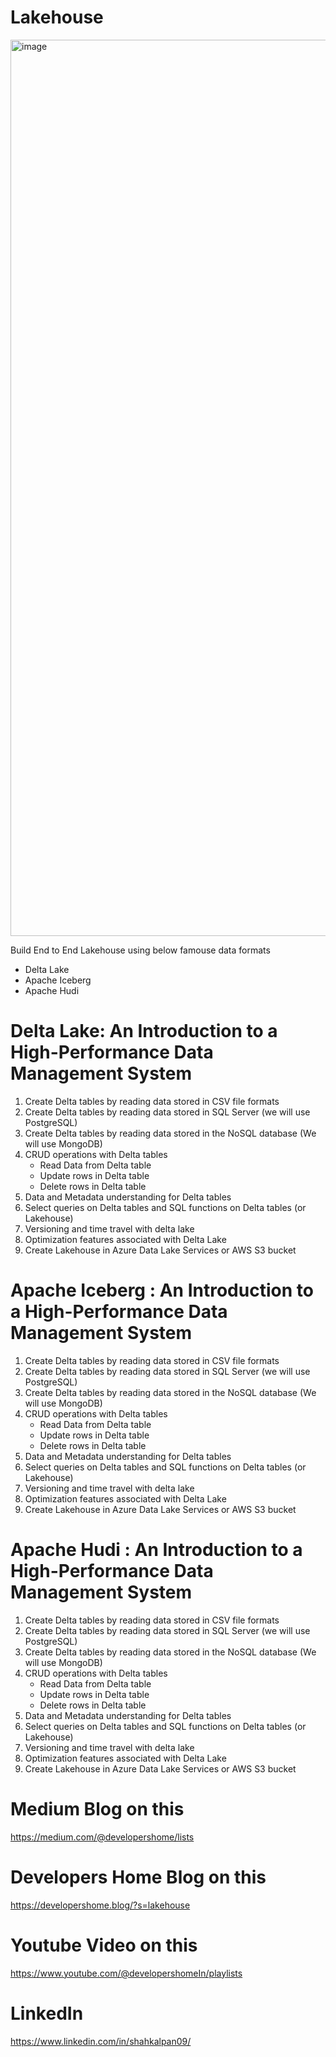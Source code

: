 # Lakehouse

<img width="1434" alt="image" src="https://user-images.githubusercontent.com/118063572/235283492-d47a68e2-44dc-4c90-ae2d-f9284cf4adbe.png">

Build End to  End Lakehouse using below famouse data formats 
<ul>
<li>Delta Lake</li>
<li>Apache Iceberg </li>
<li>Apache Hudi </li>
</ul>

# Delta Lake: An Introduction to a High-Performance Data Management System

1. Create Delta tables by reading data stored in CSV file formats 
2. Create Delta tables by reading data stored in SQL Server (we will use PostgreSQL)
3. Create Delta tables by reading data stored in the NoSQL database (We will use MongoDB)
4. CRUD operations with Delta tables
    <ul><li>Read Data from Delta table</li>
    <li>Update rows in Delta table </li>
    <li>Delete rows in Delta table </li></ul>
5. Data and Metadata understanding for Delta tables
6. Select queries on Delta tables and SQL functions on Delta tables (or Lakehouse)
7. Versioning and time travel with delta lake 
8. Optimization features associated with Delta Lake
9. Create Lakehouse in Azure Data Lake Services or AWS S3 bucket

# Apache Iceberg : An Introduction to a High-Performance Data Management System

1. Create Delta tables by reading data stored in CSV file formats 
2. Create Delta tables by reading data stored in SQL Server (we will use PostgreSQL)
3. Create Delta tables by reading data stored in the NoSQL database (We will use MongoDB)
4. CRUD operations with Delta tables
    <ul><li>Read Data from Delta table</li>
    <li>Update rows in Delta table </li>
    <li>Delete rows in Delta table </li></ul>
5. Data and Metadata understanding for Delta tables
6. Select queries on Delta tables and SQL functions on Delta tables (or Lakehouse)
7. Versioning and time travel with delta lake 
8. Optimization features associated with Delta Lake
9. Create Lakehouse in Azure Data Lake Services or AWS S3 bucket

# Apache Hudi : An Introduction to a High-Performance Data Management System

1. Create Delta tables by reading data stored in CSV file formats 
2. Create Delta tables by reading data stored in SQL Server (we will use PostgreSQL)
3. Create Delta tables by reading data stored in the NoSQL database (We will use MongoDB)
4. CRUD operations with Delta tables
    <ul><li>Read Data from Delta table</li>
    <li>Update rows in Delta table </li>
    <li>Delete rows in Delta table </li></ul>
5. Data and Metadata understanding for Delta tables
6. Select queries on Delta tables and SQL functions on Delta tables (or Lakehouse)
7. Versioning and time travel with delta lake 
8. Optimization features associated with Delta Lake
9. Create Lakehouse in Azure Data Lake Services or AWS S3 bucket

# Medium Blog on this
https://medium.com/@developershome/lists

# Developers Home Blog on this 
https://developershome.blog/?s=lakehouse

# Youtube Video on this 
https://www.youtube.com/@developershomeIn/playlists

# LinkedIn 
https://www.linkedin.com/in/shahkalpan09/
